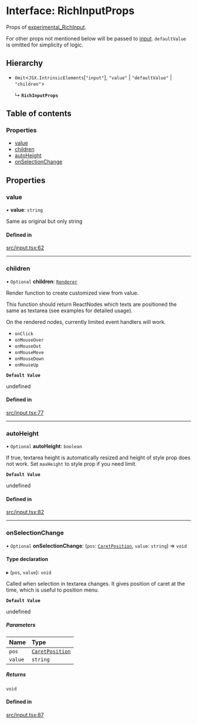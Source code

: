 # Interface: RichInputProps

Props of [experimental_RichInput](../API.md#experimental_richinput).

For other props not mentioned below will be passed to [input](https://developer.mozilla.org/en-US/docs/Web/API/HTMLInputElement).
`defaultValue` is omitted for simplicity of logic.

## Hierarchy

- `Omit`<`JSX.IntrinsicElements`[``"input"``], ``"value"`` \| ``"defaultValue"`` \| ``"children"``\>

  ↳ **`RichInputProps`**

## Table of contents

### Properties

- [value](RichInputProps.md#value)
- [children](RichInputProps.md#children)
- [autoHeight](RichInputProps.md#autoheight)
- [onSelectionChange](RichInputProps.md#onselectionchange)

## Properties

### value

• **value**: `string`

Same as original but only string

#### Defined in

[src/input.tsx:62](https://github.com/inokawa/rich-textarea/blob/b51a8eb/src/input.tsx#L62)

___

### children

• `Optional` **children**: [`Renderer`](../API.md#renderer)

Render function to create customized view from value.

This function should return ReactNodes which texts are positioned the same as textarea (see examples for detailed usage).

On the rendered nodes, currently limited event handlers will work.
- `onClick`
- `onMouseOver`
- `onMouseOut`
- `onMouseMove`
- `onMouseDown`
- `onMouseUp`

**`Default Value`**

undefined

#### Defined in

[src/input.tsx:77](https://github.com/inokawa/rich-textarea/blob/b51a8eb/src/input.tsx#L77)

___

### autoHeight

• `Optional` **autoHeight**: `boolean`

If true, textarea height is automatically resized and height of style prop does not work. Set `maxHeight` to style prop if you need limit.

**`Default Value`**

undefined

#### Defined in

[src/input.tsx:82](https://github.com/inokawa/rich-textarea/blob/b51a8eb/src/input.tsx#L82)

___

### onSelectionChange

• `Optional` **onSelectionChange**: (`pos`: [`CaretPosition`](../API.md#caretposition), `value`: `string`) => `void`

#### Type declaration

▸ (`pos`, `value`): `void`

Called when selection in textarea changes. It gives position of caret at the time, which is useful to position menu.

**`Default Value`**

undefined

##### Parameters

| Name | Type |
| :------ | :------ |
| `pos` | [`CaretPosition`](../API.md#caretposition) |
| `value` | `string` |

##### Returns

`void`

#### Defined in

[src/input.tsx:87](https://github.com/inokawa/rich-textarea/blob/b51a8eb/src/input.tsx#L87)
